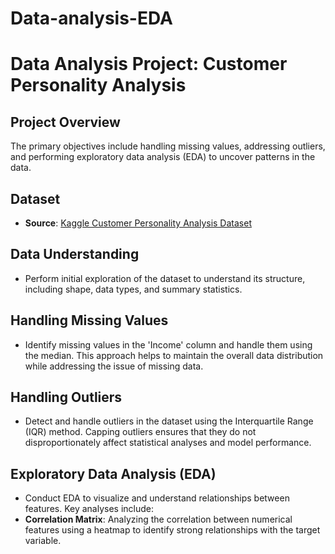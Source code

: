 # Data-analysis-EDA

# Data Analysis Project: Customer Personality Analysis

## Project Overview
The primary objectives include handling missing values, addressing outliers, and performing exploratory data analysis (EDA) to uncover patterns in the data.

## Dataset
- **Source**: [Kaggle Customer Personality Analysis Dataset](https://www.kaggle.com/datasets/imakash3011/customer-personality-analysis)
## Data Understanding
- Perform initial exploration of the dataset to understand its structure, including shape, data types, and summary statistics.

## Handling Missing Values
- Identify missing values in the 'Income' column and handle them using the median. This approach helps to maintain the overall data distribution while addressing the issue of missing data.

## Handling Outliers
- Detect and handle outliers in the dataset using the Interquartile Range (IQR) method. Capping outliers ensures that they do not disproportionately affect statistical analyses and model performance.

## Exploratory Data Analysis (EDA)
- Conduct EDA to visualize and understand relationships between features. Key analyses include:
- **Correlation Matrix**: Analyzing the correlation between numerical features using a heatmap to identify strong relationships with the target variable.
  
